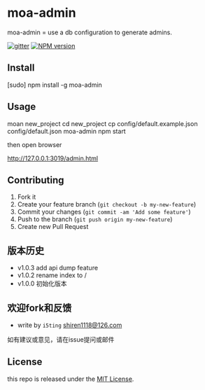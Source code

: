 # moa-admin

moa-admin = use a db configuration to generate admins.

[![gitter][gitter-image]][gitter-url]
[![NPM version][npm-image]][npm-url]

## Install

  [sudo] npm install -g moa-admin

## Usage

  moan new_project
  cd new_project
  cp config/default.example.json config/default.json
  moa-admin
  npm start

then open browser

  http://127.0.0.1:3019/admin.html
  

## Contributing

1. Fork it
2. Create your feature branch (`git checkout -b my-new-feature`)
3. Commit your changes (`git commit -am 'Add some feature'`)
4. Push to the branch (`git push origin my-new-feature`)
5. Create new Pull Request


## 版本历史

- v1.0.3 add api dump feature
- v1.0.2 rename index to /
- v1.0.0 初始化版本


## 欢迎fork和反馈

- write by `i5ting` shiren1118@126.com

如有建议或意见，请在issue提问或邮件

## License

this repo is released under the [MIT
License](http://www.opensource.org/licenses/MIT).


[npm-image]: https://img.shields.io/npm/v/moa-admin.svg?style=flat-square
[npm-url]: https://npmjs.org/package/moa-admin
[gitter-image]: https://badges.gitter.im/Join%20Chat.svg
[gitter-url]: https://gitter.im/i5ting/moa-admin?utm_source=badge&utm_medium=badge&utm_campaign=pr-badge&utm_content=badge